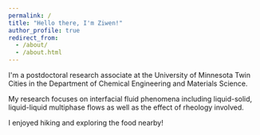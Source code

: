 ```yaml
---
permalink: /
title: "Hello there, I'm Ziwen!"
author_profile: true
redirect_from: 
  - /about/
  - /about.html
---
```


I'm a postdoctoral research associate at the University of Minnesota Twin Cities in the Department of Chemical Engineering and Materials Science.

My research focuses on interfacial fluid phenomena including liquid-solid, liquid-liquid multiphase flows as well as the effect of rheology involved.

I enjoyed hiking and exploring the food nearby!

